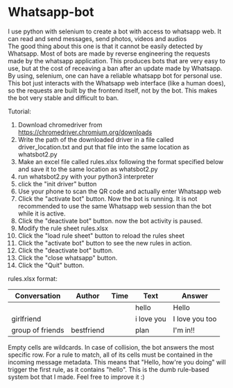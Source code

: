 # Whatsapp-bot
I use python with selenium to create a bot with access to whatsapp web. It can read and send messages, send photos, videos and audios  
The good thing about this one is that it cannot be easily detected by Whatsapp. Most of bots are made by reverse engineering the requests made by the whatsapp application. This produces bots that are very easy to use, but at the cost of receaving a ban after an update made by Whatsapp.  
By using, selenium, one can have a reliable whatsapp bot for personal use. This bot just interacts with the Whatsapp web interface (like a human does), so the requests are built by the frontend itself, not by the bot. This makes the bot very stable and difficult to ban.

Tutorial:
1. Download chromedriver from https://chromedriver.chromium.org/downloads
2. Write the path of the downloaded driver in a file called driver_location.txt and put that file into the same location as whatsbot2.py
3. Make an excel file called rules.xlsx following the format specified below and save it to the same location as whatsbot2.py 
4. run whatsbot2.py with your python3 interpreter 
5. click the "init driver" button
6. Use your phone to scan the QR code and actually enter Whatsapp web
7. Click the "activate bot" button. Now the bot is running. It is not recommended to use the same Whatsapp web session than the bot while it is active.
8. Click the "deactivate bot" button. now the bot activity is paused.
9. Modify the rule sheet rules.xlsx
10. Click the "load rule sheet" button to reload the rules sheet
11. Click the "activate bot" button to see the new rules in action.
12. Click the "deactivate bot" button.
13. Click the "close whatsapp" button.
14. Click the "Quit" button.

rules.xlsx format:


|Conversation|Author|Time|Text|Answer|
|---|---|---|---|---|
||||hello|Hello|
|girlfriend|||i love you|I love you too|
|group of friends|bestfriend||plan|I'm in!!|

Empty cells are wildcards. In case of collision, the bot answers the most specific row. For a rule to match, all of its cells must be contained in the incoming message metadata. This means that "Hello, how're you doing" will trigger the first rule, as it contains "hello". This is the dumb rule-based system bot that I made. Feel free to improve it :)
